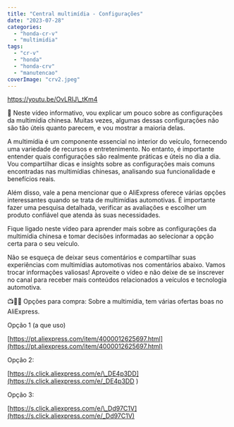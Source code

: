 ```yaml
---
title: "Central multimídia - Configurações"
date: "2023-07-28"
categories: 
  - "honda-cr-v"
  - "multimidia"
tags: 
  - "cr-v"
  - "honda"
  - "honda-crv"
  - "manutencao"
coverImage: "crv2.jpeg"
---
```


https://youtu.be/OvLRIJ\_tKm4

🎥 Neste vídeo informativo, vou explicar um pouco sobre as configurações da multimídia chinesa. Muitas vezes, algumas dessas configurações não são tão úteis quanto parecem, e vou mostrar a maioria delas.

<!--more-->

A multimídia é um componente essencial no interior do veículo, fornecendo uma variedade de recursos e entretenimento. No entanto, é importante entender quais configurações são realmente práticas e úteis no dia a dia. Vou compartilhar dicas e insights sobre as configurações mais comuns encontradas nas multimídias chinesas, analisando sua funcionalidade e benefícios reais.

Além disso, vale a pena mencionar que o AliExpress oferece várias opções interessantes quando se trata de multimídias automotivas. É importante fazer uma pesquisa detalhada, verificar as avaliações e escolher um produto confiável que atenda às suas necessidades.

Fique ligado neste vídeo para aprender mais sobre as configurações da multimídia chinesa e tomar decisões informadas ao selecionar a opção certa para o seu veículo.

Não se esqueça de deixar seus comentários e compartilhar suas experiências com multimídias automotivas nos comentários abaixo. Vamos trocar informações valiosas! Aproveite o vídeo e não deixe de se inscrever no canal para receber mais conteúdos relacionados a veículos e tecnologia automotiva.

📺🚗🔧 Opções para compra: Sobre a multimídia, tem várias ofertas boas no AliExpress.

Opção 1 (a que uso)

[https://pt.aliexpress.com/item/4000012625697.html](https://pt.aliexpress.com/item/4000012625697.html)

Opção 2:

[https://s.click.aliexpress.com/e/\_DE4p3DD](https://s.click.aliexpress.com/e/_DE4p3DD )

Opção 3:

[https://s.click.aliexpress.com/e/\_Dd97C1V](https://s.click.aliexpress.com/e/_Dd97C1V)
